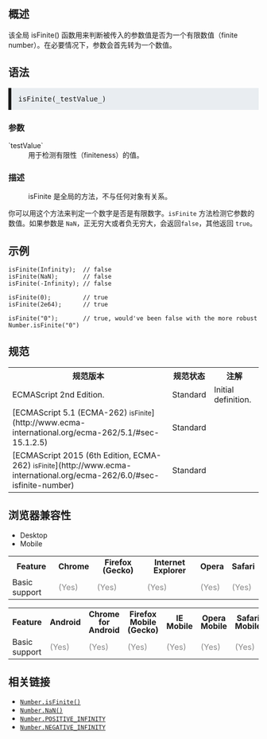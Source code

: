 ## 概述

该全局 isFinite() 函数用来判断被传入的参数值是否为一个有限数值（finite number）。在必要情况下，参数会首先转为一个数值。

## 语法

<pre style="margin-bottom: 0px; padding: 1em; border-left-width: 6px; border-left-style: solid; font-family: Consolas, Monaco, 'Andale Mono', monospace; font-size: 14px; direction: ltr; white-space: normal; text-shadow: none; background-color: rgba(212, 221, 228, 0.498039);" class="syntaxbox language-html">isFinite(_testValue_)</pre>

### 参数

<dl>

<dt>`testValue`</dt>

<dd>用于检测有限性（finiteness）的值。</dd>

</dl>

### 描述

<dl>

<dd>isFinite 是全局的方法，不与任何对象有关系。</dd>

</dl>

你可以用这个方法来判定一个数字是否是有限数字。`isFinite` 方法检测它参数的数值。如果参数是 `NaN`，正无穷大或者负无穷大，会返回`false`，其他返回 `true`。

## 示例

    isFinite(Infinity);  // false
    isFinite(NaN);       // false
    isFinite(-Infinity); // false

    isFinite(0);         // true
    isFinite(2e64);      // true

    isFinite("0");       // true, would've been false with the more robust Number.isFinite("0")

## 规范

<table class="standard-table">

<tbody>

<tr>

<th scope="col">规范版本</th>

<th scope="col">规范状态</th>

<th scope="col">注解</th>

</tr>

<tr>

<td>ECMAScript 2nd Edition.</td>

<td>Standard</td>

<td>Initial definition.</td>

</tr>

<tr>

<td>[ECMAScript 5.1 (ECMA-262)  
<small lang="zh-CN">isFinite</small>](http://www.ecma-international.org/ecma-262/5.1/#sec-15.1.2.5)</td>

<td><span class="spec-Standard">Standard</span></td>

<td> </td>

</tr>

<tr>

<td>[ECMAScript 2015 (6th Edition, ECMA-262)  
<small lang="zh-CN">isFinite</small>](http://www.ecma-international.org/ecma-262/6.0/#sec-isfinite-number)</td>

<td><span class="spec-Standard">Standard</span></td>

<td> </td>

</tr>

</tbody>

</table>

## 浏览器兼容性

<div class="htab"><a name="AutoCompatibilityTable" id="AutoCompatibilityTable"></a>

*   <a>Desktop</a>
*   <a>Mobile</a>

</div>

<div id="compat-desktop">

<table class="compat-table">

<tbody>

<tr>

<th style="line-height: 16px;">Feature</th>

<th style="line-height: 16px;">Chrome</th>

<th style="line-height: 16px;">Firefox (Gecko)</th>

<th style="line-height: 16px;">Internet Explorer</th>

<th style="line-height: 16px;">Opera</th>

<th style="line-height: 16px;">Safari</th>

</tr>

<tr>

<td>Basic support</td>

<td><span title="Please update this with the earliest version of support." style="color: #888;">(Yes)</span></td>

<td><span title="Please update this with the earliest version of support." style="color: #888;">(Yes)</span></td>

<td><span title="Please update this with the earliest version of support." style="color: #888;">(Yes)</span></td>

<td><span title="Please update this with the earliest version of support." style="color: #888;">(Yes)</span></td>

<td><span title="Please update this with the earliest version of support." style="color: #888;">(Yes)</span></td>

</tr>

</tbody>

</table>

</div>

<div id="compat-mobile">

<table class="compat-table">

<tbody>

<tr>

<th style="line-height: 16px;">Feature</th>

<th style="line-height: 16px;">Android</th>

<th style="line-height: 16px;">Chrome for Android</th>

<th style="line-height: 16px;">Firefox Mobile (Gecko)</th>

<th style="line-height: 16px;">IE Mobile</th>

<th style="line-height: 16px;">Opera Mobile</th>

<th style="line-height: 16px;">Safari Mobile</th>

</tr>

<tr>

<td>Basic support</td>

<td><span title="Please update this with the earliest version of support." style="color: #888;">(Yes)</span></td>

<td><span title="Please update this with the earliest version of support." style="color: #888;">(Yes)</span></td>

<td><span title="Please update this with the earliest version of support." style="color: #888;">(Yes)</span></td>

<td><span title="Please update this with the earliest version of support." style="color: #888;">(Yes)</span></td>

<td><span title="Please update this with the earliest version of support." style="color: #888;">(Yes)</span></td>

<td><span title="Please update this with the earliest version of support." style="color: #888;">(Yes)</span></td>

</tr>

</tbody>

</table>

</div>

## 相关链接

*   [`Number.isFinite()`](/zh-CN/docs/Web/JavaScript/Reference/Global_Objects/Number/isFinite "Number.isFinite() 方法用来检测传入的参数是否是一个有穷数。")
*   [`Number.NaN()`](/zh-CN/docs/Web/JavaScript/Reference/Global_Objects/Number/NaN "Number.NaN 表示“非数字”（Not-A-Number）。和 NaN 相同。")
*   [`Number.POSITIVE_INFINITY`](/zh-CN/docs/Web/JavaScript/Reference/Global_Objects/Number/POSITIVE_INFINITY "Number.POSITIVE_INFINITY 属性表示正无穷大。")
*   [`Number.NEGATIVE_INFINITY`](/zh-CN/docs/Web/JavaScript/Reference/Global_Objects/Number/NEGATIVE_INFINITY "Number.NEGATIVE_INFINITY 属性表示负无穷大。")